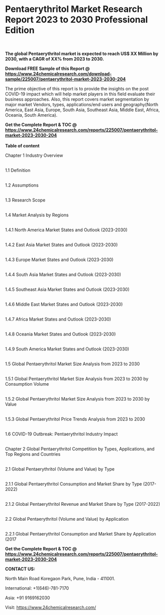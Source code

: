 <h1>Pentaerythritol Market Research Report 2023 to 2030 Professional Edition</h1><br/><p><strong>The global Pentaerythritol market is expected to reach US$ XX Million by 2030, with a <strong>CAGR</strong> of XX% from 2023 to 2030.</strong></p><div><b>Download FREE Sample of this Report @ <a href="https://www.24chemicalresearch.com/download-sample/225007/pentaerythritol-market-2023-2030-204">https://www.24chemicalresearch.com/download-sample/225007/pentaerythritol-market-2023-2030-204</a></b></div><p>The prime objective of this report is to provide the insights on the post COVID-19 impact which will help market players in this field evaluate their business approaches. Also, this report covers market segmentation by major market Vendors, types, applications/end users and geography(North America, East Asia, Europe, South Asia, Southeast Asia, Middle East, Africa, Oceania, South America).</p><div><b>Get the Complete Report & TOC @ <a href="https://www.24chemicalresearch.com/reports/225007/pentaerythritol-market-2023-2030-204">https://www.24chemicalresearch.com/reports/225007/pentaerythritol-market-2023-2030-204</a></b></div><br><b>Table of content</b><p>Chapter 1 Industry Overview<br />
 
 <br>1.1 Definition<br />
 
 <br>1.2 Assumptions<br />
 
 <br>1.3 Research Scope<br />
 
 <br>1.4 Market Analysis by Regions<br />
 
 <br>1.4.1 North America Market States and Outlook (2023-2030)<br />
 
 <br>1.4.2 East Asia Market States and Outlook (2023-2030)<br />
 
 <br>1.4.3 Europe Market States and Outlook (2023-2030)<br />
 
 <br>1.4.4 South Asia Market States and Outlook (2023-2030)<br />
 
 <br>1.4.5 Southeast Asia Market States and Outlook (2023-2030)<br />
 
 <br>1.4.6 Middle East Market States and Outlook (2023-2030)<br />
 
 <br>1.4.7 Africa Market States and Outlook (2023-2030)<br />
 
 <br>1.4.8 Oceania Market States and Outlook (2023-2030)<br />
 
 <br>1.4.9 South America Market States and Outlook (2023-2030)<br />
 
 <br>1.5 Global Pentaerythritol Market Size Analysis from 2023 to 2030<br />
 
 <br>1.5.1 Global Pentaerythritol Market Size Analysis from 2023 to 2030 by Consumption Volume<br />
 
 <br>1.5.2 Global Pentaerythritol Market Size Analysis from 2023 to 2030 by Value<br />
 
 <br>1.5.3 Global Pentaerythritol Price Trends Analysis from 2023 to 2030<br />
 
 <br>1.6 COVID-19 Outbreak: Pentaerythritol Industry Impact<br />
 
 <br>Chapter 2 Global Pentaerythritol Competition by Types, Applications, and Top Regions and Countries<br />
 
 <br>2.1 Global Pentaerythritol (Volume and Value) by Type<br />
 
 <br>2.1.1 Global Pentaerythritol Consumption and Market Share by Type (2017-2022)<br />
 
 <br>2.1.2 Global Pentaerythritol Revenue and Market Share by Type (2017-2022)<br />
 
 <br>2.2 Global Pentaerythritol (Volume and Value) by Application<br />
 
 <br>2.2.1 Global Pentaerythritol Consumption and Market Share by Application (2017<br><div><b>Get the Complete Report & TOC @ <a href="https://www.24chemicalresearch.com/reports/225007/pentaerythritol-market-2023-2030-204">https://www.24chemicalresearch.com/reports/225007/pentaerythritol-market-2023-2030-204</a></b></div></p>
 
 <b>CONTACT US:</b><br>
 
 North Main Road Koregaon Park, Pune, India - 411001.<br/>
 
 International: +1(646)-781-7170<br/>
 
 Asia: +91 9169162030<br/>
 
 Visit: <a href="https://www.24chemicalresearch.com/">https://www.24chemicalresearch.com/</a>
 
 <br>